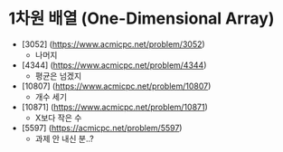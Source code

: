 1차원 배열 (One-Dimensional Array)
==========================================================================================
* [3052] (https://www.acmicpc.net/problem/3052)
  * 나머지
* [4344] (https://www.acmicpc.net/problem/4344)
  * 평균은 넘겠지
* [10807] (https://www.acmicpc.net/problem/10807)
  * 개수 세기
* [10871] (https://www.acmicpc.net/problem/10871)
  * X보다 작은 수
* [5597] (https://acmicpc.net/problem/5597)
  * 과제 안 내신 분..?
